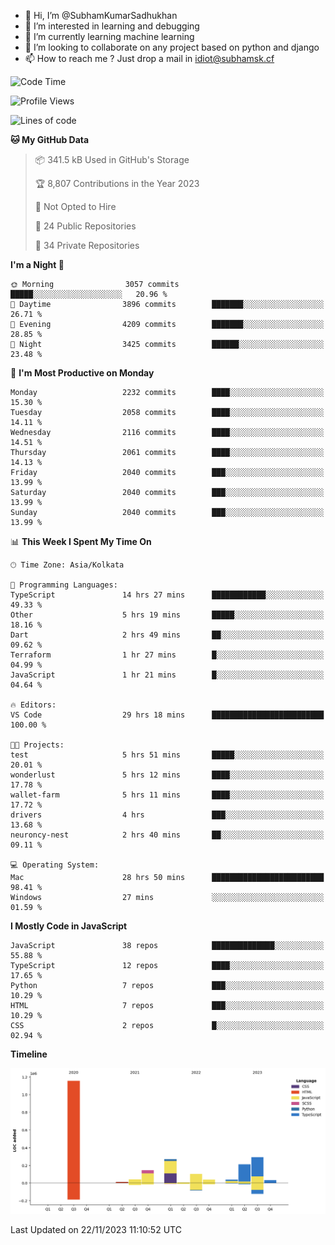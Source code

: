 - 👋 Hi, I’m @SubhamKumarSadhukhan
- 👀 I’m interested in learning and debugging
- 🌱 I’m currently learning machine learning
- 💞️ I’m looking to collaborate on any project based on python and django
- 📫 How to reach me ?
      Just drop a mail in idiot@subhamsk.cf

<!---
SubhamKumarSadhukhan/SubhamKumarSadhukhan is a ✨ special ✨ repository because its `README.md` (this file) appears on your GitHub profile.
You can click the Preview link to take a look at your changes.
--->


<!--START_SECTION:waka-->
![Code Time](http://img.shields.io/badge/Code%20Time-1%2C703%20hrs%2058%20mins-blue)

![Profile Views](http://img.shields.io/badge/Profile%20Views-0-blue)

![Lines of code](https://img.shields.io/badge/From%20Hello%20World%20I%27ve%20Written-2.3%20million%20lines%20of%20code-blue)

**🐱 My GitHub Data** 

> 📦 341.5 kB Used in GitHub's Storage 
 > 
> 🏆 8,807 Contributions in the Year 2023
 > 
> 🚫 Not Opted to Hire
 > 
> 📜 24 Public Repositories 
 > 
> 🔑 34 Private Repositories 
 > 
**I'm a Night 🦉** 

```text
🌞 Morning                3057 commits        █████░░░░░░░░░░░░░░░░░░░░   20.96 % 
🌆 Daytime                3896 commits        ███████░░░░░░░░░░░░░░░░░░   26.71 % 
🌃 Evening                4209 commits        ███████░░░░░░░░░░░░░░░░░░   28.85 % 
🌙 Night                  3425 commits        ██████░░░░░░░░░░░░░░░░░░░   23.48 % 
```
📅 **I'm Most Productive on Monday** 

```text
Monday                   2232 commits        ████░░░░░░░░░░░░░░░░░░░░░   15.30 % 
Tuesday                  2058 commits        ████░░░░░░░░░░░░░░░░░░░░░   14.11 % 
Wednesday                2116 commits        ████░░░░░░░░░░░░░░░░░░░░░   14.51 % 
Thursday                 2061 commits        ████░░░░░░░░░░░░░░░░░░░░░   14.13 % 
Friday                   2040 commits        ███░░░░░░░░░░░░░░░░░░░░░░   13.99 % 
Saturday                 2040 commits        ███░░░░░░░░░░░░░░░░░░░░░░   13.99 % 
Sunday                   2040 commits        ███░░░░░░░░░░░░░░░░░░░░░░   13.99 % 
```


📊 **This Week I Spent My Time On** 

```text
🕑︎ Time Zone: Asia/Kolkata

💬 Programming Languages: 
TypeScript               14 hrs 27 mins      ████████████░░░░░░░░░░░░░   49.33 % 
Other                    5 hrs 19 mins       █████░░░░░░░░░░░░░░░░░░░░   18.16 % 
Dart                     2 hrs 49 mins       ██░░░░░░░░░░░░░░░░░░░░░░░   09.62 % 
Terraform                1 hr 27 mins        █░░░░░░░░░░░░░░░░░░░░░░░░   04.99 % 
JavaScript               1 hr 21 mins        █░░░░░░░░░░░░░░░░░░░░░░░░   04.64 % 

🔥 Editors: 
VS Code                  29 hrs 18 mins      █████████████████████████   100.00 % 

🐱‍💻 Projects: 
test                     5 hrs 51 mins       █████░░░░░░░░░░░░░░░░░░░░   20.01 % 
wonderlust               5 hrs 12 mins       ████░░░░░░░░░░░░░░░░░░░░░   17.78 % 
wallet-farm              5 hrs 11 mins       ████░░░░░░░░░░░░░░░░░░░░░   17.72 % 
drivers                  4 hrs               ███░░░░░░░░░░░░░░░░░░░░░░   13.68 % 
neuroncy-nest            2 hrs 40 mins       ██░░░░░░░░░░░░░░░░░░░░░░░   09.11 % 

💻 Operating System: 
Mac                      28 hrs 50 mins      █████████████████████████   98.41 % 
Windows                  27 mins             ░░░░░░░░░░░░░░░░░░░░░░░░░   01.59 % 
```

**I Mostly Code in JavaScript** 

```text
JavaScript               38 repos            ██████████████░░░░░░░░░░░   55.88 % 
TypeScript               12 repos            ████░░░░░░░░░░░░░░░░░░░░░   17.65 % 
Python                   7 repos             ███░░░░░░░░░░░░░░░░░░░░░░   10.29 % 
HTML                     7 repos             ███░░░░░░░░░░░░░░░░░░░░░░   10.29 % 
CSS                      2 repos             █░░░░░░░░░░░░░░░░░░░░░░░░   02.94 % 
```



**Timeline**

![Lines of Code chart](https://raw.githubusercontent.com/SubhamKumarSadhukhan/SubhamKumarSadhukhan/main/assets/bar_graph.png)


 Last Updated on 22/11/2023 11:10:52 UTC
<!--END_SECTION:waka-->
